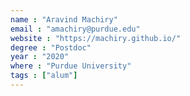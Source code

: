 ```yaml
---
name : "Aravind Machiry"
email : "amachiry@purdue.edu"
website : "https://machiry.github.io/"
degree : "Postdoc"
year : "2020"
where : "Purdue University"
tags : ["alum"]
---
```

